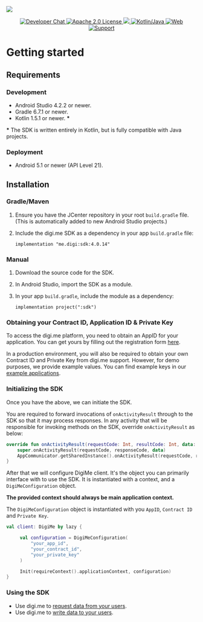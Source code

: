 ![](https://securedownloads.digi.me/partners/digime/SDKReadmeBanner.png)

<p align="center">
    <a href="https://developers.digi.me/slack/join">
        <img src="https://img.shields.io/badge/chat-slack-blueviolet.svg" alt="Developer Chat">
    </a>
    <a href="../../LICENSE">
        <img src="https://img.shields.io/badge/license-apache 2.0-blue.svg" alt="Apache 2.0 License">
    </a>
    <a href="#">
    	<img src="https://img.shields.io/badge/build-passing-brightgreen.svg">
    </a>
    <a href="https://kotlinlang.org">
        <img src="https://img.shields.io/badge/language-kotlin/java-ff69b4.svg" alt="Kotlin/Java">
    </a>
    <a href="https://developers.digi.me">
        <img src="https://img.shields.io/badge/web-digi.me-red.svg" alt="Web">
    </a>
    <a href="https://digime.freshdesk.com/support/home">
        <img src="https://img.shields.io/badge/support-freshdesk-721744.svg" alt="Support">
    </a>
</p>


# Getting started

## Requirements

### Development
- Android Studio 4.2.2 or newer.
- Gradle 6.7.1 or newer.
- Kotlin 1.5.1 or newer. **\***

**\*** The SDK is written entirely in Kotlin, but is fully compatible with Java projects.

### Deployment
- Android 5.1 or newer (API Level 21).

## Installation

### Gradle/Maven

1. Ensure you have the JCenter repository in your root `build.gradle` file.<br>(This is automatically added to new Android Studio projects.)
	
2. Include the digi.me SDK as a dependency in your app `build.gradle` file:

	`implementation "me.digi:sdk:4.0.14"`

### Manual

1. Download the source code for the SDK.
2. In Android Studio, import the SDK as a module.
3. In your app `build.gradle`, include the module as a dependency:

	`implementation project(":sdk")`

### Obtaining your Contract ID, Application ID & Private Key

To access the digi.me platform, you need to obtain an AppID for your application. You can get yours by filling out the registration form [here](https://go.digi.me/developers/register).

In a production environment, you will also be required to obtain your own Contract ID and Private Key from digi.me support. However, for demo purposes, we provide example values. You can find example keys in our [example applications](https://github.com/digime/digime-sdk-android/tree/master/examples).

###  Initializing the SDK

Once you have the above, we can initiate the SDK.

You are required to forward invocations of `onActivityResult` through to the SDK so that it may process responses. In any activity that will be responsible for invoking methods on the SDK, override `onActivityResult` as below:

```kotlin
override fun onActivityResult(requestCode: Int, resultCode: Int, data: Intent?) {
	super.onActivityResult(requestCode, responseCode, data)
	AppCommunicator.getSharedInstance().onActivityResult(requestCode, responseCode, data)
}
```

After that we will configure DigiMe client. It's the object you can primarily interface with to use the SDK. It is instantiated with a context, and a `DigiMeConfiguration` object. 

**The provided context should always be main application context.**

The `DigiMeConfiguration` object is instantiated with you `AppID`, `Contract ID` and `Private Key`. 

```kotlin
val client: DigiMe by lazy {

     val configuration = DigiMeConfiguration(
         "your_app_id",
         "your_contract_id",
         "your_private_key"
     )

     Init(requireContext().applicationContext, configuration)
}
```

### Using the SDK

* Use digi.me to [request data from your users](read-data-overview.md).
* Use digi.me to [write data to your users](write-data-overview.md).